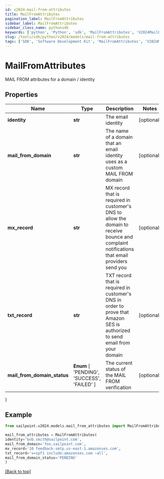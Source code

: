 ```yaml
---
id: v2024-mail-from-attributes
title: MailFromAttributes
pagination_label: MailFromAttributes
sidebar_label: MailFromAttributes
sidebar_class_name: pythonsdk
keywords: ['python', 'Python', 'sdk', 'MailFromAttributes', 'V2024MailFromAttributes'] 
slug: /tools/sdk/python/v2024/models/mail-from-attributes
tags: ['SDK', 'Software Development Kit', 'MailFromAttributes', 'V2024MailFromAttributes']
---
```


# MailFromAttributes

MAIL FROM attributes for a domain / identity

## Properties

Name | Type | Description | Notes
------------ | ------------- | ------------- | -------------
**identity** | **str** | The email identity | [optional] 
**mail_from_domain** | **str** | The name of a domain that an email identity uses as a custom MAIL FROM domain | [optional] 
**mx_record** | **str** | MX record that is required in customer's DNS to allow the domain to receive bounce and complaint notifications that email providers send you | [optional] 
**txt_record** | **str** | TXT record that is required in customer's DNS in order to prove that Amazon SES is authorized to send email from your domain | [optional] 
**mail_from_domain_status** |  **Enum** [  'PENDING',    'SUCCESS',    'FAILED' ] | The current status of the MAIL FROM verification | [optional] 
}

## Example

```python
from sailpoint.v2024.models.mail_from_attributes import MailFromAttributes

mail_from_attributes = MailFromAttributes(
identity='bob.smith@sailpoint.com',
mail_from_domain='foo.sailpoint.com',
mx_record='10 feedback-smtp.us-east-1.amazonses.com',
txt_record='v=spf1 include:amazonses.com ~all',
mail_from_domain_status='PENDING'
)

```
[[Back to top]](#) 

